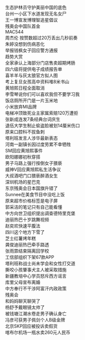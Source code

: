 生态护林员守护美丽中国的底色  
台州一小区下水道发现无名女尸  
王一博宣发博理智追星倡议  
残奥会中国队首金  
MAC544  
周杰伦 按赞数超过20万丢出几秒前奏  
朱婷没想到伤病恶化  
举报钱枫女子回应警方通报  
趋势大赏  
全家承认上海部分门店售卖超期烤肠  
四六级将提供电子成绩报告单  
喜羊羊与灰太狼官方拟人图  
考上复旦女孩高中资料堆8米书山  
黄旭熙日程全面取消  
李雪琴说你们可以喜欢我但不要学习我  
饭店厕所开门是一片玉米地  
小米放弃MI品牌  
电梯冲顶致死业主家属索赔120万遭拒  
张新成连发7条经典台词庆生  
退伍大学生制止偷盗脸被划14厘米伤口  
原来口腔科不拔鱼刺  
塔利班发言人涉华最新表态  
河南一副镇长因过度劳累不幸牺牲  
SM回应黄旭熙事件  
欧阳娜娜初秋穿搭  
男子马路上强行按倒女子猥亵  
威神V回应黄旭熙私生活争议  
大叔酒吧门口猥亵醉酒女生  
深圳机场的星巴克  
东京残奥会日本国旗升错了  
Sunnee在美食节目中没吃上饭  
原来超市价格标签是电子屏  
郭采洁的笔记只有自己能看懂  
中方向世卫组织提出调查德特里克堡  
迪丽热巴十岁跳舞视频  
赵奕欢快速平腹法  
四川这个地方下雪了  
芝士红薯烤年糕  
龚俊迪丽热巴牵手路透  
张雨霏结束隔离回学校  
工信部组织下架67款APP  
塔利班称战士尚未学会和女性打交道  
撕咬小孩肇事犬主人被采取措施  
新疆教培中心学员怒斥西方谣言  
库里父母宣布离婚  
中方奉行不干涉阿富汗内政政策  
残奥会  
和妈妈聊天聊哭了  
杨舒予戴眼镜太帅了  
被钱塘江潮水卷走男子确认身亡  
冯彦可获男子佩剑个人B级金牌  
北京SKP回应被投诉卖假货  
喀布尔机场一瓶水卖260元人民币  
